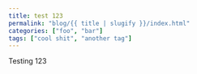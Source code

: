 ```yaml
---
title: test 123
permalink: "blog/{{ title | slugify }}/index.html"
categories: ["foo", "bar"]
tags: ["cool shit", "another tag"]
---
```


Testing 123